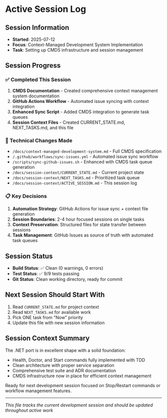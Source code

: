 # Active Session Log

## Session Information
- **Started**: 2025-07-12
- **Focus**: Context-Managed Development System Implementation
- **Task**: Setting up CMDS infrastructure and session management

## Session Progress

### ✅ Completed This Session
1. **CMDS Documentation** - Created comprehensive context management system documentation
2. **GitHub Actions Workflow** - Automated issue syncing with context integration  
3. **Enhanced Sync Script** - Added CMDS integration to generate task queues
4. **Session Context Files** - Created CURRENT_STATE.md, NEXT_TASKS.md, and this file

### 🔧 Technical Changes Made
- `/docs/context-managed-development-system.md` - Full CMDS specification
- `/.github/workflows/sync-issues.yml` - Automated issue sync workflow
- `/scripts/sync-github-issues.sh` - Enhanced with CMDS task queue generation
- `/docs/session-context/CURRENT_STATE.md` - Current project state
- `/docs/session-context/NEXT_TASKS.md` - Prioritized task queue
- `/docs/session-context/ACTIVE_SESSION.md` - This session log

### 📋 Key Decisions
1. **Automation Strategy**: GitHub Actions for issue sync + context file generation
2. **Session Boundaries**: 2-4 hour focused sessions on single tasks
3. **Context Preservation**: Structured files for state transfer between sessions
4. **Task Management**: GitHub Issues as source of truth with automated task queues

## Session Status
- **Build Status**: ✅ Clean (0 warnings, 0 errors)
- **Test Status**: ✅ 9/9 tests passing
- **Git Status**: Clean working directory, ready for commit

## Next Session Should Start With
1. Read `CURRENT_STATE.md` for project context
2. Read `NEXT_TASKS.md` for available work
3. Pick ONE task from "Now" priority
4. Update this file with new session information

## Session Context Summary
The .NET port is in excellent shape with a solid foundation:
- Health, Doctor, and Start commands fully implemented with TDD
- Clean architecture with proper service separation
- Comprehensive test suite and ADR documentation
- CMDS infrastructure now in place for efficient context management

Ready for next development session focused on Stop/Restart commands or workflow management features.

---
*This file tracks the current development session and should be updated throughout active work*